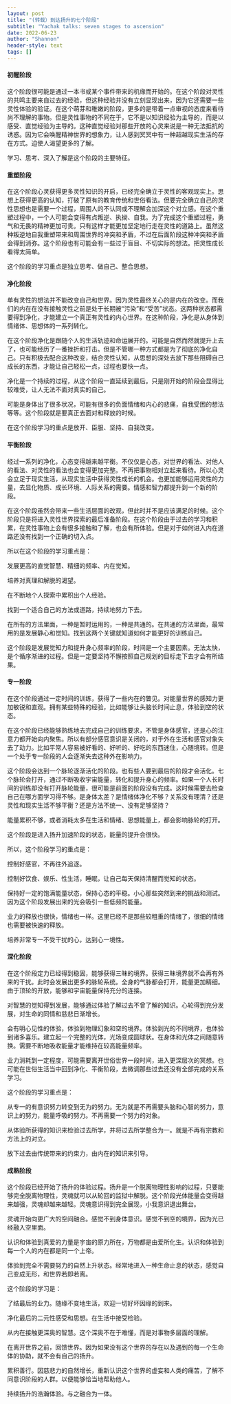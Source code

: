 ```yaml
---
layout: post
title: "(转载）到达扬升的七个阶段"
subtitle: "Yachak talks: seven stages to ascension"
date: 2022-06-23
author: "Shannon"
header-style: text
tags: []
---
```


#### 初醒阶段

这个阶段很可能是通过一本书或某个事件带来的机缘而开始的。在这个阶段对灵性的共鸣主要来自过去的经验，但这种经验并没有立刻显现出来，因为它还需要一些灵性体验的验证。在这个萌芽和稚嫩的阶段，更多的是带着一点审视的态度来看待尚不理解的事物。但是灵性事物的不同在于，它不是以知识经验为主导的，而是以感受、直觉经验为主导的。这种直觉经验对那些开放的心灵来说是一种无法抵抗的诱惑。因为它会唤醒精神世界的想象力，让人感到冥冥中有一种超越现实生活的存在方式。迫使人渴望更多的了解。



学习、思考、深入了解是这个阶段的主要特征。



#### 重塑阶段

在这个阶段心灵获得更多灵性知识的开启，已经完全确立于灵性的客观现实上。思想上获得更高的认知，打破了原有的教育传统和世俗看法。但要完全确立自己的灵性思想也是需要一个过程，周围人的不认同或不理解会加深这个对立感。在这个重塑过程中，一个人可能会变得有点叛逆、执拗、自我。为了完成这个重塑过程，勇气和无畏的精神更加可贵。只有这样才能更加坚定地行走在灵性的道路上。虽然这种叛逆地自我重塑带来和周围世界的冲突和矛盾，不过在后面阶段这种冲突和矛盾会得到消弥。这个阶段也有可能会有一些过于盲目、不切实际的想法。把灵性成长看得太简单。



这个阶段的学习重点是独立思考、做自己、整合思想。



#### 净化阶段

单有灵性的想法并不能改变自己和世界。因为灵性最终关心的是内在的改变。而我们的内在在没有接触灵性之前是处于长期被“污染”和“受苦”状态。这两种状态都需要得到净化，才能建立一个真正有灵性的内心世界。在这种阶段，净化是从身体到情绪体、思想体的一系列转化。



在这个阶段净化是跟随个人的生活轨迹和命运展开的。可能是自然而然就提升上去了，也可能经历了一番挫折和打击。但是不管哪一种方式都是为了彻底的净化自己。只有积极去配合这种改变，结合灵性认知，从思想的深处去放下那些阻碍自己成长的东西，才能让自己轻松一点，过程也要快一点。



净化是一个持续的过程，从这个阶段一直延续到最后。只是刚开始的阶段会显得比较难受，让人无法不面对真实的自己。

可能是身体出了很多状况，可能有很多的负面情绪和内心的悲痛，自我受困的想法等等。这个阶段就是要真正去面对和释放的时候。



在这个阶段学习的重点是放开、臣服、坚持、自我改变。



#### 平衡阶段

经过一系列的净化，心态变得越来越平衡。不仅仅是心态，对世界的看法、对他人的看法、对灵性的看法也会变得更加完整。不再把事物相对立起来看待。所以心灵会立足于现实生活，从现实生活中获得灵性成长的机会。也更加能够运用灵性的力量，去显化物质、成长环境、人际关系的需要。情感和智力都提升到一个新的阶段。



在这个阶段虽然会带来一些生活层面的改观，但此时并不是应该满足的时候。这个阶段只是将进入灵性世界探索的最后准备阶段。在这个阶段由于过去的学习和积累，在灵性事物上会有很多接触和了解，也会有所体验。但是对于如何进入内在道路还没有找到一个正确的切入点。



所以在这个阶段的学习重点是：

发展更高的直觉智慧、精细的频率、内在觉知。

培养对真理和解脱的渴望。

在不断地个人探索中累积出个人经验。

找到一个适合自己的方法或道路，持续地努力下去。



在所有的方法里面，一种是暂时运用的，一种是共通的。在共通的方法里面，最常用的是发展静心和觉知。找到这两个关键就知道如何才能更好的训练自己。



这个阶段是发展觉知力和提升身心频率的阶段，时间是一个主要因素。无法太快，是个循序渐进的过程。但是一定要坚持不懈按照自己规划的目标走下去才会有所结果。



#### 专一阶段

在这个阶段通过一定时间的训练，获得了一些内在的瞥见。对能量世界的感知力更加敏锐和直观。拥有某些特殊的经验，比如能够让头脑长时间止息，体验到空的状态。



在这个阶段已经能够熟练地去完成自己的训练要求，不管是身体感官，还是心的注意力都开始向内聚焦。所以有部分感官意识是关闭的，对于外在生活和感官对象失去了动力。比如平常人容易被好看的、好听的、好吃的东西迷住，心随境转。但是一个处于专一阶段的人会逐渐失去这种外在影响力。



这个阶段会达到一个脉轮逐渐活化的阶段。也有些人要到最后的阶段才会活化。七个脉轮会打开，通过不断吸收宇宙能量，转化和提升身心的频率。如果一个人长时间的训练却没有打开脉轮能量，很可能是前面的阶段没有完成。这时候需要去检查自己在哪方面学习得不够。是身体太差？是情绪体净化不够？关系没有理清？还是灵性和现实生活不够平衡？还是方法不统一、没有足够坚持？

能量累积不够，或者消耗太多在生活和情绪、思想能量上，都会影响脉轮的打开。



这个阶段是进入扬升加速阶段的状态，能量的提升会很快。



所以，这个阶段学习的重点是：

控制好感官，不再往外追逐。

控制好饮食、娱乐、性生活，睡眠，让自己每天保持清醒而觉知的状态。

保持好一定的饱满能量状态，保持心态的平稳。小心那些突然到来的挑战和测试。因为这个阶段发展出来的光会吸引一些低频的能量。

业力的释放也很快，情绪也一样。这里已经不是那些较粗重的情绪了，很细的情绪也需要被快速的释放。

培养非常专一不受干扰的心，达到心一境性。



#### 深化阶段

在这个阶段定力已经得到稳固，能够获得三昧的境界。获得三昧境界就不会再有外来的干扰。此时会发展出更多的脉轮系统。全身的气脉都会打开，能量更加精细。由于顶轮的开放，能够和宇宙能量保持充分的连接。



对智慧的觉知得到发展，能够通过体验了解过去不曾了解的知识。心轮得到充分发展，对生命的同情和慈悲日渐增长。



会有明心见性的体验，体验到物理幻象和空的境界。体验到光的不同境界，也体验到诸多喜乐。建立起一个完整的光体，光场变成圆球状。在身体和光体之间随意转换。需要不断地吸收能量才能维持在较高能量频率。



业力消耗到一定程度，可能需要离开世俗世界一段时间，进入更深层次的冥想。也可能在世俗生活当中回到净化、平衡阶段，去微调那些过去还没有全部完成的关系学习。



这个阶段的学习重点是：

从专一的有意识努力转变到无为的努力。无为就是不再需要头脑和心智的努力，意识上的努力，能量呼吸的努力。不再需要一个努力的对象。



从体验所获得的知识来检验过去所学，并将过去所学整合为一。就是不再有宗教和方法上的对立。



放下过去由传统带来的约束力，由内在的知识来引导。



#### 成熟阶段

这个阶段已经开始了扬升的体验过程。扬升是一个脱离物理性影响的过程，只要能够完全脱离物理性，灵魂就可以从轮回的监狱中解脱。这个阶段光体能量会变得越来越强，灵魂却越来越轻。灵魂意识得到完全展现，小我意识退出舞台。



灵魂开始向更广大的空间融合。感觉不到身体意识。感觉不到空的境界，因为光已经融入空里面。



认识和体验到真爱的力量是宇宙的原力所在，万物都是由爱所化生。认识和体验到每一个人的内在都是同一个上帝。



体验到完全不需要努力的自然上升状态。经常地进入一种生命止息的状态，感觉自己变成无形，和世界若即若离。



这个阶段的学习是：

了结最后的业力。随缘不变地生活，欢迎一切好坏因缘的到来。

净化最后的二元性感受和思想。在生活中接受检验。

从内在接触更深奥的智慧。这个深奥不在于难懂，而是对事物多层面的理解。

在离开世界之前，回馈世界。因为如果没有这个世界的存在以及遇到的每一个生命体的协助，就不会有自己的扬升。

累积善行。因慈悲力的自然增长，重新认识这个世界的虚妄和人类的痛苦，了解不同意识阶段的人群。以便能够恰当地帮助他人。

持续扬升的浩瀚体验。与之融合为一体。
